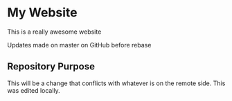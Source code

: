 # My Website

This is a really awesome website

Updates made on master on GitHub before rebase

## Repository Purpose

This will be a change that conflicts
with whatever is on the remote side.
This was edited locally.

